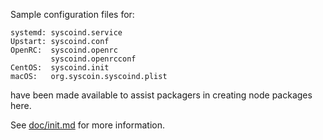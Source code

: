 Sample configuration files for:
```
systemd: syscoind.service
Upstart: syscoind.conf
OpenRC:  syscoind.openrc
         syscoind.openrcconf
CentOS:  syscoind.init
macOS:   org.syscoin.syscoind.plist
```
have been made available to assist packagers in creating node packages here.

See [doc/init.md](../../doc/init.md) for more information.
